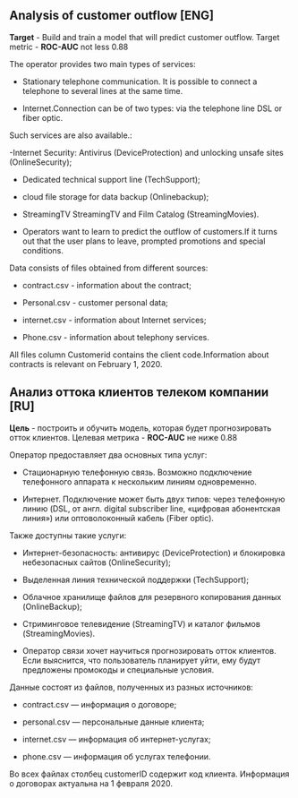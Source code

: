 ## Analysis of customer outflow [ENG]

**Target** - Build and train a model that will predict customer outflow. Target metric - **ROC-AUC** not less 0.88

The operator provides two main types of services:

- Stationary telephone communication. It is possible to connect a telephone to several lines at the same time.

- Internet.Connection can be of two types: via the telephone line DSL or fiber optic.

Such services are also available.:

-Internet Security: Antivirus (DeviceProtection) and unlocking unsafe sites (OnlineSecurity);

- Dedicated technical support line (TechSupport);

- cloud file storage for data backup (Onlinebackup);

- StreamingTV StreamingTV and Film Catalog (StreamingMovies).

- Operators want to learn to predict the outflow of customers.If it turns out that the user plans to leave, prompted promotions and special conditions.

Data consists of files obtained from different sources:

- contract.csv - information about the contract;

- Personal.csv - customer personal data;

- internet.csv - information about Internet services;

- Phone.csv - information about telephony services.

All files column Customerid contains the client code.Information about contracts is relevant on February 1, 2020.


## Анализ оттока клиентов телеком компании [RU]

**Цель** - построить и обучить модель, которая будет прогнозировать отток клиентов. Целевая метрика - **ROC-AUC** не ниже 0.88

Оператор предоставляет два основных типа услуг:

- Стационарную телефонную связь. Возможно подключение телефонного аппарата к нескольким линиям одновременно.

- Интернет. Подключение может быть двух типов: через телефонную линию (DSL, от англ. digital subscriber line, «цифровая абонентская линия») или оптоволоконный кабель (Fiber optic).

Также доступны такие услуги:

- Интернет-безопасность: антивирус (DeviceProtection) и блокировка небезопасных сайтов (OnlineSecurity);

- Выделенная линия технической поддержки (TechSupport);
- Облачное хранилище файлов для резервного копирования данных (OnlineBackup);
- Стриминговое телевидение (StreamingTV) и каталог фильмов (StreamingMovies).
- Оператор связи хочет научиться прогнозировать отток клиентов. Если выяснится, что пользователь планирует уйти, ему будут предложены промокоды и специальные условия.

Данные состоят из файлов, полученных из разных источников:

- contract.csv — информация о договоре;

- personal.csv — персональные данные клиента;

- internet.csv — информация об интернет-услугах;

- phone.csv — информация об услугах телефонии.

Во всех файлах столбец customerID содержит код клиента. Информация о договорах актуальна на 1 февраля 2020.
